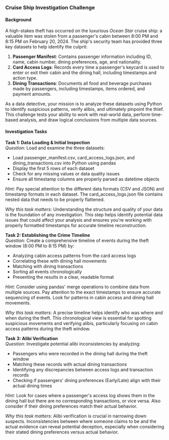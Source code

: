 ### Cruise Ship Investigation Challenge

#### Background

A high-stakes theft has occurred on the luxurious *Ocean Star* cruise ship: a valuable item was stolen from a passenger's cabin between 8:00 PM and 8:15 PM on February 20, 2024. The ship's security team has provided three key datasets to help identify the culprit:

1. **Passenger Manifest**: Contains passenger information including ID, name, cabin number, dining preferences, age, and nationality.
2. **Card Access Logs**: Records every time a passenger's keycard is used to enter or exit their cabin and the dining hall, including timestamps and action type.
3. **Dining Transactions**: Documents all food and beverage purchases made by passengers, including timestamps, items ordered, and payment amounts.

As a data detective, your mission is to analyze these datasets using Python to identify suspicious patterns, verify alibis, and ultimately pinpoint the thief. This challenge tests your ability to work with real-world data, perform time-based analysis, and draw logical conclusions from multiple data sources.

#### Investigation Tasks

**Task 1: Data Loading & Initial Inspection**\
*Question:* Load and examine the three datasets:
- Load passenger_manifest.csv, card_access_logs.json, and dining_transactions.csv into Python using pandas
- Display the first 5 rows of each dataset
- Check for any missing values or data quality issues
- Ensure all timestamp columns are properly parsed as datetime objects

*Hint:* Pay special attention to the different data formats (CSV and JSON) and timestamp formats in each dataset. The card_access_logs.json file contains nested data that needs to be properly flattened.

*Why this task matters:* Understanding the structure and quality of your data is the foundation of any investigation. This step helps identify potential data issues that could affect your analysis and ensures you're working with properly formatted timestamps for accurate timeline reconstruction.

**Task 2: Establishing the Crime Timeline**\
*Question:* Create a comprehensive timeline of events during the theft window (8:00 PM to 8:15 PM) by:
- Analyzing cabin access patterns from the card access logs
- Correlating these with dining hall movements
- Matching with dining transactions
- Sorting all events chronologically
- Presenting the results in a clear, readable format

*Hint:* Consider using pandas' merge operations to combine data from multiple sources. Pay attention to the exact timestamps to ensure accurate sequencing of events. Look for patterns in cabin access and dining hall movements.

*Why this task matters:* A precise timeline helps identify who was where and when during the theft. This chronological view is essential for spotting suspicious movements and verifying alibis, particularly focusing on cabin access patterns during the theft window.

**Task 3: Alibi Verification**\
*Question:* Investigate potential alibi inconsistencies by analyzing:
- Passengers who were recorded in the dining hall during the theft window
- Matching these records with actual dining transactions
- Identifying any discrepancies between access logs and transaction records
- Checking if passengers' dining preferences (Early/Late) align with their actual dining times

*Hint:* Look for cases where a passenger's access log shows them in the dining hall but there are no corresponding transactions, or vice versa. Also consider if their dining preferences match their actual behavior.

*Why this task matters:* Alibi verification is crucial in narrowing down suspects. Inconsistencies between where someone claims to be and the actual evidence can reveal potential deception, especially when considering their stated dining preferences versus actual behavior.
